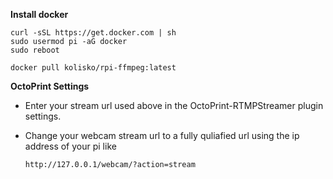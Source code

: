 **Install docker**

    curl -sSL https://get.docker.com | sh
    sudo usermod pi -aG docker
    sudo reboot

    docker pull kolisko/rpi-ffmpeg:latest
	
**OctoPrint Settings**

- Enter your stream url used above in the OctoPrint-RTMPStreamer plugin settings.
- Change your webcam stream url to a fully quliafied url using the ip address of your pi like

    `http://127.0.0.1/webcam/?action=stream`
	
